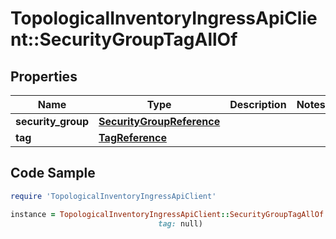 # TopologicalInventoryIngressApiClient::SecurityGroupTagAllOf

## Properties

Name | Type | Description | Notes
------------ | ------------- | ------------- | -------------
**security_group** | [**SecurityGroupReference**](SecurityGroupReference.md) |  | 
**tag** | [**TagReference**](TagReference.md) |  | 

## Code Sample

```ruby
require 'TopologicalInventoryIngressApiClient'

instance = TopologicalInventoryIngressApiClient::SecurityGroupTagAllOf.new(security_group: null,
                                 tag: null)
```


